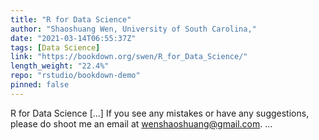 ```yaml
---
title: "R for Data Science"
author: "Shaoshuang Wen, University of South Carolina,"
date: "2021-03-14T06:55:37Z"
tags: [Data Science]
link: "https://bookdown.org/swen/R_for_Data_Science/"
length_weight: "22.4%"
repo: "rstudio/bookdown-demo"
pinned: false
---
```


R for Data Science [...] If you see any mistakes or have any suggestions, please do shoot me an email at wenshaoshuang@gmail.com. ...
